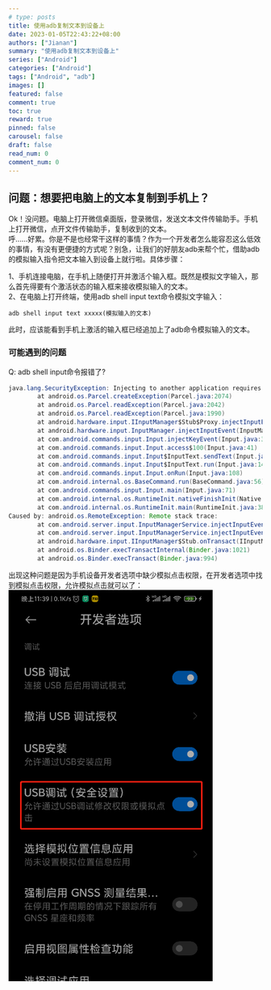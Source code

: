 ```yaml
---
# type: posts 
title: 使用adb复制文本到设备上
date: 2023-01-05T22:43:22+08:00
authors: ["Jianan"]
summary: "使用adb复制文本到设备上"
series: ["Android"]
categories: ["Android"]
tags: ["Android", "adb"]
images: []
featured: false
comment: true
toc: true
reward: true
pinned: false
carousel: false
draft: false
read_num: 0
comment_num: 0 
---
```


## 问题：想要把电脑上的文本复制到手机上？  

Ok！没问题。电脑上打开微信桌面版，登录微信，发送文本文件传输助手。手机上打开微信，点开文件传输助手，复制收到的文本。  
呼……好累。你是不是也经常干这样的事情？作为一个开发者怎么能容忍这么低效的事情，有没有更便捷的方式呢？别急，让我们的好朋友adb来帮个忙，借助adb的模拟输入指令把文本输入到设备上就行啦。具体步骤：  

1、手机连接电脑，在手机上随便打开并激活个输入框。既然是模拟文字输入，那么首先得要有个激活状态的输入框来接收模拟输入的文本。  
2、在电脑上打开终端，使用adb shell input text命令模拟文字输入：  
```shell
adb shell input text xxxxx(模拟输入的文本)
```
此时，应该能看到手机上激活的输入框已经追加上了adb命令模拟输入的文本。  

### 可能遇到的问题
Q: adb shell input命令报错了?
```java
java.lang.SecurityException: Injecting to another application requires INJECT_EVENTS permission
        at android.os.Parcel.createException(Parcel.java:2074)
        at android.os.Parcel.readException(Parcel.java:2042)
        at android.os.Parcel.readException(Parcel.java:1990)
        at android.hardware.input.IInputManager$Stub$Proxy.injectInputEvent(IInputManager.java:925)
        at android.hardware.input.InputManager.injectInputEvent(InputManager.java:886)
        at com.android.commands.input.Input.injectKeyEvent(Input.java:386)
        at com.android.commands.input.Input.access$100(Input.java:41)
        at com.android.commands.input.Input$InputText.sendText(Input.java:175)
        at com.android.commands.input.Input$InputText.run(Input.java:141)
        at com.android.commands.input.Input.onRun(Input.java:108)
        at com.android.internal.os.BaseCommand.run(BaseCommand.java:56)
        at com.android.commands.input.Input.main(Input.java:71)
        at com.android.internal.os.RuntimeInit.nativeFinishInit(Native Method)
        at com.android.internal.os.RuntimeInit.main(RuntimeInit.java:380)
Caused by: android.os.RemoteException: Remote stack trace:
        at com.android.server.input.InputManagerService.injectInputEventInternal(InputManagerService.java:662)
        at com.android.server.input.InputManagerService.injectInputEvent(InputManagerService.java:636)
        at android.hardware.input.IInputManager$Stub.onTransact(IInputManager.java:422)
        at android.os.Binder.execTransactInternal(Binder.java:1021)
        at android.os.Binder.execTransact(Binder.java:994)
```
出现这种问题是因为手机设备开发者选项中缺少模拟点击权限，在开发者选项中找到模拟点击权限，允许模拟点击就可以了：  
![](%E6%A8%A1%E6%8B%9F%E7%82%B9%E5%87%BB%E6%9D%83%E9%99%90.png)
